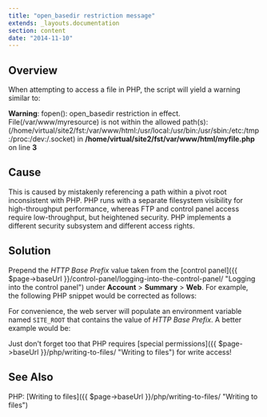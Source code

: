```yaml
---
title: "open_basedir restriction message"
extends: _layouts.documentation
section: content
date: "2014-11-10"
---
```


## Overview

When attempting to access a file in PHP, the script will yield a warning similar to:

**Warning**: fopen(): open\_basedir restriction in effect. File(/var/www/myresource) is not within the allowed path(s): 
(/home/virtual/site2/fst:/var/www/html:/usr/local:/usr/bin:/usr/sbin:/etc:/tmp:/proc:/dev:/.socket) in **/home/virtual/site2/fst/var/www/html/myfile.php** on line **3**

## Cause

This is caused by mistakenly referencing a path within a pivot root inconsistent with PHP. PHP runs with a separate filesystem visibility for high-throughput performance, whereas FTP and control panel access require low-throughput, but heightened security. PHP implements a different security subsystem and different access rights.

## Solution

Prepend the _HTTP Base Prefix_ value taken from the [control panel]({{ $page->baseUrl }}/control-panel/logging-into-the-control-panel/ "Logging into the control panel") under **Account** > **Summary** > **Web**. For example, the following PHP snippet would be corrected as follows:

<?php
   // INCORRECT
   // Will yield open\_basedir warning
   $key = file\_get\_contents("/var/www/secret.hash");
   // CORRECT
   $key = file\_get\_contents("/home/virtual/site12/fst/var/www/secret.hash");
?>

For convenience, the web server will populate an environment variable named `SITE_ROOT` that contains the value of _HTTP Base Prefix_. A better example would be:

<?php
   $key = file\_get\_contents($\_SERVER\['SITE\_ROOT'\] . "/var/www/secret.hash");
   // do whatever, $key works!
?>

Just don't forget too that PHP requires [special permissions]({{ $page->baseUrl }}/php/writing-to-files/ "Writing to files") for write access!

## See Also

PHP: [Writing to files]({{ $page->baseUrl }}/php/writing-to-files/ "Writing to files")
